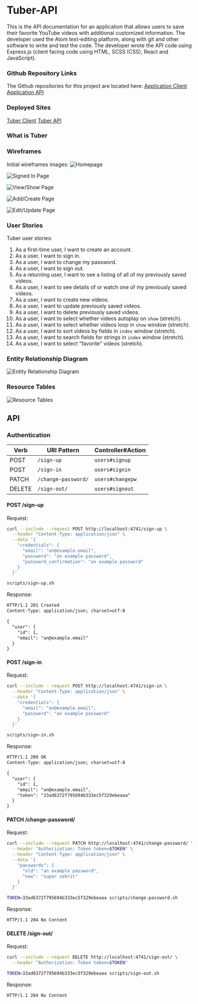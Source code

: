 # Tuber-API

This is the API documentation for an application that allows users to save their favorite YouTube videos with additional customized information. The developer used the Atom text-editing platform, along with git and other software to write and test the code. The developer wrote the API code using Express.js (client facing code using HTML, SCSS (CSS), React and JavaScript).

### Github Repository Links
The Github repositories for this project are located here:
[Application Client](https://github.com/carlojacob/tuber)
[Application API](https://github.com/carlojacob/tuber-api)

### Deployed Sites
[Tuber Client](https://carlojacob.github.io/tuber)
[Tuber API](https://tuber-ccjwdi.herokuapp.com/)

### What is Tuber
<!-- Tuber is an application that can be used by cyclists to log date, location, distance and time data from their bike rides; then review, edit or delete previous ride data. The user creates a unique, password-protected account; then the user enters new ride data on a form that is provided and/or views all of their existing rides, if any exist. -->

### Wireframes
Initial wireframes images:
![Homepage](https://i.imgur.com/LOiXLnJ.jpg "Wireframe Homepage")

![Signed In Page](https://i.imgur.com/8KW5UoB.jpg "Wireframe Signed In Page")

![View/Show Page](https://i.imgur.com/HAlIvMU.jpg "Wireframe View/Show Page")

![Add/Create Page](https://i.imgur.com/8ETQIAy.jpg "Wireframe Add/Create Page")

![Edit/Update Page](https://i.imgur.com/XNktxI1.jpg "Wireframe Edit/Update Page")

### User Stories
Tuber user stories:
1. As a first-time user, I want to create an account.
2. As a user, I want to sign in.
3. As a user, I want to change my password.
4. As a user, I want to sign out.
5. As a returning user, I want to see a listing of all of my previously saved videos.
6. As a user, I want to see details of or watch one of my previously saved videos.
7. As a user, I want to create new videos.
8. As a user, I want to update previously saved videos.
9. As a user, I want to delete previously saved videos.
10. As a user, I want to select whether videos autoplay on `show` (stretch).
11. As a user, I want to select whether videos loop in `show` window (stretch).
12. As a user, I want to sort videos by fields in `index` window (stretch).
13. As a user, I want to search fields for strings in `index` window (stretch).
14. As a user, I want to select "favorite" videos (stretch).

### Entity Relationship Diagram
![Entity Relationship Diagram](https://i.imgur.com/rNElxUn.jpg "Entity Relationship Diagram")

### Resource Tables
![Resource Tables](https://i.imgur.com/Ytmx9vV.jpg "Resource Tables")

## API

### Authentication

| Verb   | URI Pattern            | Controller#Action |
|--------|------------------------|-------------------|
| POST   | `/sign-up`             | `users#signup`    |
| POST   | `/sign-in`             | `users#signin`    |
| PATCH  | `/change-password/`    | `users#changepw`  |
| DELETE | `/sign-out/`           | `users#signout`   |

#### POST /sign-up

Request:

```sh
curl --include --request POST http://localhost:4741/sign-up \
  --header "Content-Type: application/json" \
  --data '{
    "credentials": {
      "email": "an@example.email",
      "password": "an example password",
      "password_confirmation": "an example password"
    }
  }'
```

```sh
scripts/sign-up.sh
```

Response:

```md
HTTP/1.1 201 Created
Content-Type: application/json; charset=utf-8

{
  "user": {
    "id": 1,
    "email": "an@example.email"
  }
}
```

#### POST /sign-in

Request:

```sh
curl --include --request POST http://localhost:4741/sign-in \
  --header "Content-Type: application/json" \
  --data '{
    "credentials": {
      "email": "an@example.email",
      "password": "an example password"
    }
  }'
```

```sh
scripts/sign-in.sh
```

Response:

```md
HTTP/1.1 200 OK
Content-Type: application/json; charset=utf-8

{
  "user": {
    "id": 1,
    "email": "an@example.email",
    "token": "33ad6372f795694b333ec5f329ebeaaa"
  }
}
```

#### PATCH /change-password/

Request:

```sh
curl --include --request PATCH http://localhost:4741/change-password/ \
  --header "Authorization: Token token=$TOKEN" \
  --header "Content-Type: application/json" \
  --data '{
    "passwords": {
      "old": "an example password",
      "new": "super sekrit"
    }
  }'
```

```sh
TOKEN=33ad6372f795694b333ec5f329ebeaaa scripts/change-password.sh
```

Response:

```md
HTTP/1.1 204 No Content
```

#### DELETE /sign-out/

Request:

```sh
curl --include --request DELETE http://localhost:4741/sign-out/ \
  --header "Authorization: Token token=$TOKEN"
```

```sh
TOKEN=33ad6372f795694b333ec5f329ebeaaa scripts/sign-out.sh
```

Response:

```md
HTTP/1.1 204 No Content
```
